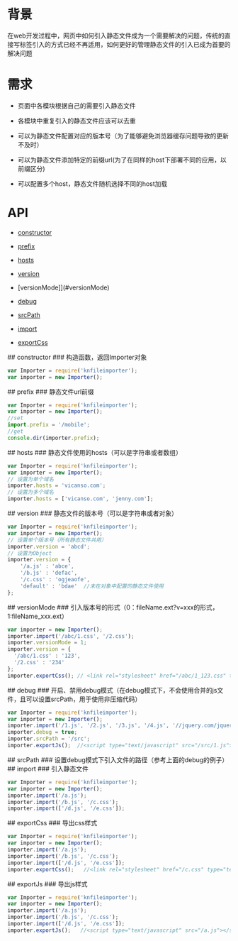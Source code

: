 
# 背景

在web开发过程中，网页中如何引入静态文件成为一个需要解决的问题，传统的直接写标签引入的方式已经不再适用，如何更好的管理静态文件的引入已成为首要的解决问题


# 需求

- 页面中各模块根据自己的需要引入静态文件

- 各模块中重复引入的静态文件应该可以去重

- 可以为静态文件配置对应的版本号（为了能够避免浏览器缓存问题导致的更新不及时）

- 可以为静态文件添加特定的前缀url(为了在同样的host下部署不同的应用，以前缀区分)

- 可以配置多个host，静态文件随机选择不同的host加载


# API

- [constructor](#constructor)

- [prefix](#prefix)

- [hosts](#hosts)

- [version](#version)

- [versionMode]](#versionMode)

- [debug](#debug)

- [srcPath](#srcPath)

- [import](#import)

- [exportCss](#exportCss)


<a name="constructor" />
## constructor
### 构造函数，返回Importer对象

```js
var Importer = require('knfileimporter');
var importer = new Importer();    
```


<a name="prefix" />
## prefix
### 静态文件url前缀

```js
var Importer = require('knfileimporter');
var importer = new Importer();
//set
import.prefix = '/mobile';
//get
console.dir(importer.prefix);
```


<a name="hosts" />
## hosts
### 静态文件使用的hosts（可以是字符串或者数组）

```js
var Importer = require('knfileimporter');
var importer = new Importer();
// 设置为单个域名
importer.hosts = 'vicanso.com';
// 设置为多个域名
importer.hosts = ['vicanso.com', 'jenny.com'];
```


<a name="version" />
## version
### 静态文件的版本号（可以是字符串或者对象）

```js
var Importer = require('knfileimporter');
var importer = new Importer();
// 设置单个版本号（所有静态文件共用）
importer.version = 'abcd';
// 设置为Object
importer.version = {
	'/a.js' : 'abce',
	'/b.js' : 'defac',
	'/c.css' : 'ogjeaofe',
	'default' : 'bdae'  //未在对象中配置的静态文件使用
};
```

<a name="versionMode" />
## versionMode
### 引入版本号的形式（0：fileName.ext?v=xxx的形式，1:fileName_xxx.ext）

```js
var importer = new Importer();
importer.import('/abc/1.css', '/2.css');
importer.versionMode = 1;
importer.version = {
  '/abc/1.css' : '123',
  '/2.css' : '234'
};
importer.exportCss(); // <link rel="stylesheet" href="/abc/1_123.css" type="text/css" /><link rel="stylesheet" href="/2_234.css" type="text/css" />
```

<a name="debug" />
## debug
### 开启、禁用debug模式（在debug模式下，不会使用合并的js文件，且可以设置srcPath，用于使用非压缩代码）

```js
var Importer = require('knfileimporter');
var importer = new Importer();
importer.import('/1.js', '/2.js', '/3.js', '/4.js', '//jquery.com/jquery.min.js');
importer.debug = true;
importer.srcPath = '/src';
importer.exportJs();  //<script type="text/javascript" src="/src/1.js"></script><script type="text/javascript" src="/src/2.js"></script><script type="text/javascript" src="/src/3.js"></script><script type="text/javascript" src="/src/4.js"></script><script type="text/javascript" src="//jquery.com/jquery.min.js"></script>
```

<a name="srcPath" />
## srcPath
### 设置debug模式下引入文件的路径（参考上面的debug的例子）

<a name="import" />
## import
### 引入静态文件

```js
var Importer = require('knfileimporter');
var importer = new Importer();
importer.import('/a.js');
importer.import('/b.js', '/c.css');
importer.import(['/d.js', '/e.css']);
```


<a name="exportCss" />
## exportCss
### 导出css样式

```js
var Importer = require('knfileimporter');
var importer = new Importer();
importer.import('/a.js');
importer.import('/b.js', '/c.css');
importer.import(['/d.js', '/e.css']);
importer.exportCss();   //<link rel="stylesheet" href="/c.css" type="text/css" /><link rel="stylesheet" href="/e.css" type="text/css" />
```



<a name="exportJs" />
## exportJs
### 导出js样式

```js
var Importer = require('knfileimporter');
var importer = new Importer();
importer.import('/a.js');
importer.import('/b.js', '/c.css');
importer.import(['/d.js', '/e.css']);
importer.exportJs();   //<script type="text/javascript" src="/a.js"></script><script type="text/javascript" src="/b.js"></script><script type="text/javascript" src="/d.js"></script>
```
